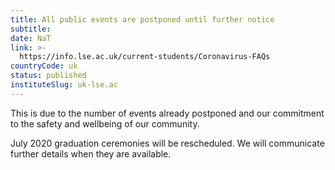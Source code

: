 ```yaml
---
title: All public events are postponed until further notice
subtitle: 
date: NaT
link: >-
  https://info.lse.ac.uk/current-students/Coronavirus-FAQs
countryCode: uk
status: published
instituteSlug: uk-lse.ac
---
```

This is due to the number of events already postponed and our commitment to the safety and wellbeing of our community. 

July 2020 graduation ceremonies will be rescheduled. We will communicate further details when they are available. 
